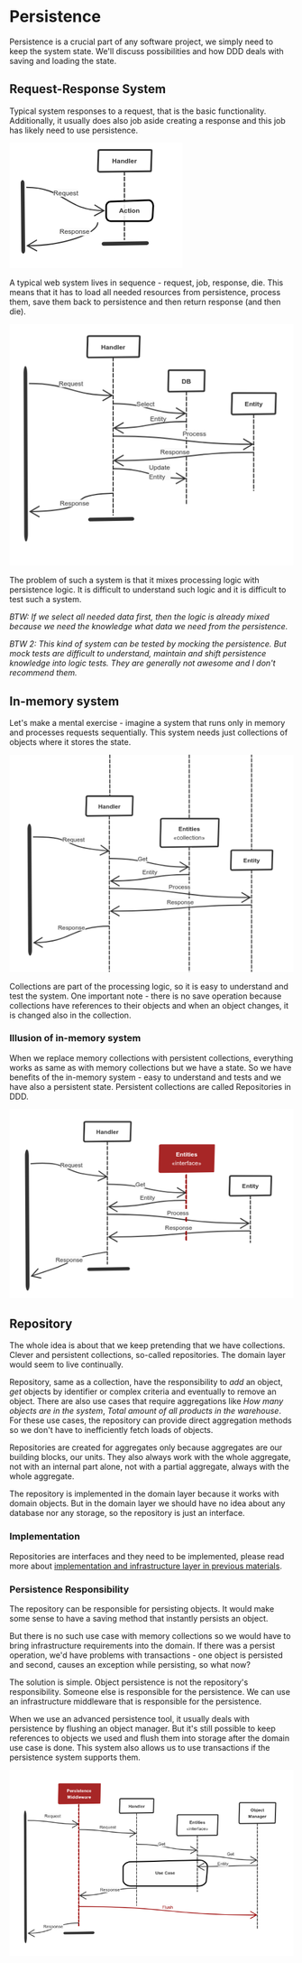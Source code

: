# Persistence

Persistence is a crucial part of any software project, we simply need to keep the system state.
We'll discuss possibilities and how DDD deals with saving and loading the state.

## Request-Response System

Typical system responses to a request, that is the basic functionality.
Additionally, it usually does also job aside creating a response and this job has likely need to use persistence.

![system creates a response for a request](1-system.png)

A typical web system lives in sequence - request, job, response, die.
This means that it has to load all needed resources from persistence, process them, save them back to persistence and then return response (and then die).

![system have to load for request data, process them, save changes and return a response](2-system.png)

The problem of such a system is that it mixes processing logic with persistence logic.
It is difficult to understand such logic and it is difficult to test such a system.

*BTW: If we select all needed data first, then the logic is already mixed because we need the knowledge what data we need from the persistence.*

*BTW 2:
This kind of system can be tested by mocking the persistence.
But mock tests are difficult to understand, maintain and shift persistence knowledge into logic tests.
They are generally not awesome and I don't recommend them.*

## In-memory system

Let's make a mental exercise - imagine a system that runs only in memory and processes requests sequentially.
This system needs just collections of objects where it stores the state.

![system runs continually, processing of requests uses memory collections and creates a response](3-memory.png)

Collections are part of the processing logic, so it is easy to understand and test the system.
One important note - there is no save operation because collections have references to their objects and when an object changes, it is changed also in the collection.

### Illusion of in-memory system

When we replace memory collections with persistent collections, everything works as same as with memory collections but we have a state.
So we have benefits of the in-memory system - easy to understand and tests and we have also a persistent state.
Persistent collections are called Repositories in DDD.

![request-response system that looks like in-memory but collections are replaced by repositories](4-repository.png)

## Repository

The whole idea is about that we keep pretending that we have collections.
Clever and persistent collections, so-called repositories.
The domain layer would seem to live continually.

Repository, same as a collection, have the responsibility to *add* an object, *get* objects by identifier or complex criteria and eventually to remove an object.
There are also use cases that require aggregations like *How many objects are in the system*, *Total amount of all products in the warehouse*.
For these use cases, the repository can provide direct aggregation methods so we don't have to inefficiently fetch loads of objects.

Repositories are created for aggregates only because aggregates are our building blocks, our units.
They also always work with the whole aggregate, not with an internal part alone, not with a partial aggregate, always with the whole aggregate.

The repository is implemented in the domain layer because it works with domain objects.
But in the domain layer we should have no idea about any database nor any storage, so the repository is just an interface.

### Implementation

Repositories are interfaces and they need to be implemented, please read more about [implementation and infrastructure layer in previous materials](/4-implementation/implementation.md#layers).

### Persistence Responsibility

The repository can be responsible for persisting objects.
It would make some sense to have a saving method that instantly persists an object.

But there is no such use case with memory collections so we would have to bring infrastructure requirements into the domain.
If there was a persist operation, we'd have problems with transactions - one object is persisted and second, causes an exception while persisting, so what now?

The solution is simple.
Object persistence is not the repository's responsibility.
Someone else is responsible for the persistence.
We can use an infrastructure middleware that is responsible for the persistence.

When we use an advanced persistence tool, it usually deals with persistence by flushing an object manager.
But it's still possible to keep references to objects we used and flush them into storage after the domain use case is done.
This system also allows us to use transactions if the persistence system supports them.

![infrastructure middleware is responsible for flushing objects used by repositories](5-persistence.png)
